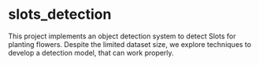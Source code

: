 # slots_detection
This project implements an object detection system to detect Slots for planting flowers. Despite the limited dataset size, we explore techniques to develop a detection model, that can work properly.
